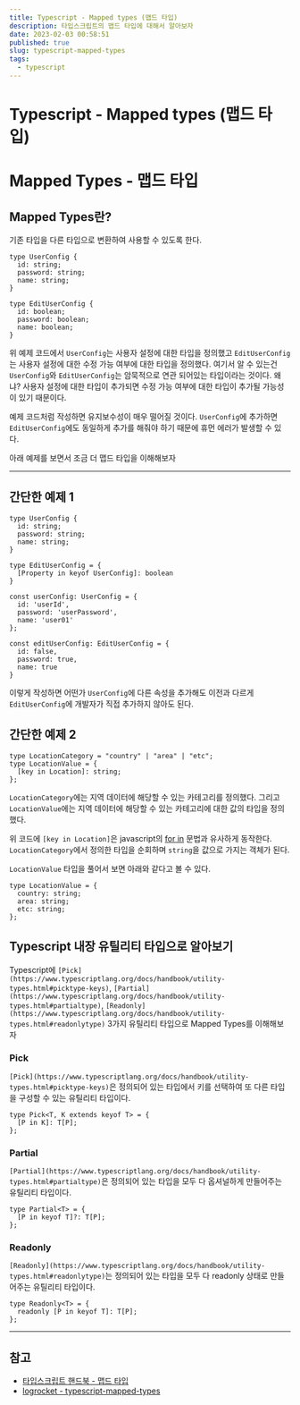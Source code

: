```yaml
---
title: Typescript - Mapped types (맵드 타입)
description: 타입스크립트의 맵드 타입에 대해서 알아보자
date: 2023-02-03 00:58:51
published: true
slug: typescript-mapped-types
tags:
  - typescript
---
```


# Typescript - Mapped types (맵드 타입)

# Mapped Types - 맵드 타입

## Mapped Types란?

기존 타입을 다른 타입으로 변환하여 사용할 수 있도록 한다.

```tsx
type UserConfig {
  id: string;
  password: string;
  name: string;
}

type EditUserConfig {
  id: boolean;
  password: boolean;
  name: boolean;
}
```

위 예제 코드에서 `UserConfig`는 사용자 설정에 대한 타입을 정의했고 `EditUserConfig`는 사용자 설정에 대한 수정 가능 여부에 대한 타입을 정의했다.
여기서 알 수 있는건 `UserConfig`와 `EditUserConfig`는 암묵적으로 연관 되어있는 타입이라는 것이다.
왜냐? 사용자 설정에 대한 타입이 추가되면 수정 가능 여부에 대한 타입이 추가될 가능성이 있기 때문이다.

예제 코드처럼 작성하면 유지보수성이 매우 떨어질 것이다. `UserConfig`에 추가하면 `EditUserConfig`에도 동일하게 추가를 해줘야 하기 때문에 휴먼 에러가 발생할 수 있다.

아래 예제를 보면서 조금 더 맵드 타입을 이해해보자

---

## 간단한 예제 1

```tsx
type UserConfig {
  id: string;
  password: string;
  name: string;
}

type EditUserConfig = {
  [Property in keyof UserConfig]: boolean
}

const userConfig: UserConfig = {
  id: 'userId',
  password: 'userPassword',
  name: 'user01'
};

const editUserConfig: EditUserConfig = {
  id: false,
  password: true,
  name: true
}
```

이렇게 작성하면 어떤가 `UserConfig`에 다른 속성을 추가해도 이전과 다르게 `EditUserConfig`에 개발자가 직접 추가하지 않아도 된다.

## 간단한 예제 2

```tsx
type LocationCategory = "country" | "area" | "etc";
type LocationValue = {
  [key in Location]: string;
};
```

`LocationCategory`에는 지역 데이터에 해당할 수 있는 카테고리를 정의했다.
그리고 `LocationValue`에는 지역 데이터에 해당할 수 있는 카테고리에 대한 값의 타입을 정의했다.

위 코드에 `[key in Location]`은 javascript의 [for in](https://developer.mozilla.org/ko/docs/Web/JavaScript/Reference/Statements/for...in) 문법과 유사하게 동작한다.
`LocationCategory`에서 정의한 타입을 순회하며 `string`을 값으로 가지는 객체가 된다.

`LocationValue` 타입을 풀어서 보면 아래와 같다고 볼 수 있다.

```tsx
type LocationValue = {
  country: string;
  area: string;
  etc: string;
};
```

## Typescript 내장 유틸리티 타입으로 알아보기

Typescript에 `[Pick](https://www.typescriptlang.org/docs/handbook/utility-types.html#picktype-keys)`, `[Partial](https://www.typescriptlang.org/docs/handbook/utility-types.html#partialtype)`, `[Readonly](https://www.typescriptlang.org/docs/handbook/utility-types.html#readonlytype)` 3가지 유틸리티 타입으로 Mapped Types를 이해해보자

### Pick

`[Pick](https://www.typescriptlang.org/docs/handbook/utility-types.html#picktype-keys)`은 정의되어 있는 타입에서 키를 선택하여 또 다른 타입을 구성할 수 있는 유틸리티 타입이다.

```tsx
type Pick<T, K extends keyof T> = {
  [P in K]: T[P];
};
```

### Partial

`[Partial](https://www.typescriptlang.org/docs/handbook/utility-types.html#partialtype)`은 정의되어 있는 타입을 모두 다 옵셔널하게 만들어주는 유틸리티 타입이다.

```tsx
type Partial<T> = {
  [P in keyof T]?: T[P];
};
```

### Readonly

`[Readonly](https://www.typescriptlang.org/docs/handbook/utility-types.html#readonlytype)`는 정의되어 있는 타입을 모두 다 readonly 상태로 만들어주는 유틸리티 타입이다.

```tsx
type Readonly<T> = {
  readonly [P in keyof T]: T[P];
};
```

---

## 참고

- [타입스크립트 핸드북 - 맵드 타입](https://joshua1988.github.io/ts/usage/mapped-type.html#%EB%A7%B5%EB%93%9C-%ED%83%80%EC%9E%85-%EC%8B%A4%EC%9A%A9-%EC%98%88%EC%A0%9C-2)
- [logrocket - typescript-mapped-types](https://blog.logrocket.com/typescript-mapped-types/)

